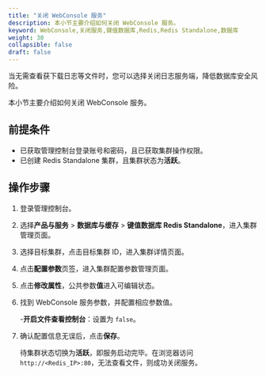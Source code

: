 ```yaml
---
title: "关闭 WebConsole 服务"
description: 本小节主要介绍如何关闭 WebConsole 服务。 
keyword: WebConsole,关闭服务,键值数据库,Redis,Redis Standalone,数据库
weight: 30
collapsible: false
draft: false
---
```



当无需查看获下载日志等文件时，您可以选择关闭日志服务端，降低数据库安全风险。

本小节主要介绍如何关闭 WebConsole 服务。

## 前提条件

- 已获取管理控制台登录账号和密码，且已获取集群操作权限。
- 已创建 Redis Standalone 集群，且集群状态为**活跃**。

## 操作步骤

1. 登录管理控制台。
2. 选择**产品与服务** > **数据库与缓存** > **键值数据库 Redis Standalone**，进入集群管理页面。
3. 选择目标集群，点击目标集群 ID，进入集群详情页面。
4. 点击**配置参数**页签，进入集群配置参数管理页面。
5. 点击**修改属性**，公共参数**值**进入可编辑状态。
6. 找到 WebConsole 服务参数，并配置相应参数值。

   -**开启文件查看控制台**：设置为 `false`。

7. 确认配置信息无误后，点击**保存**。

   待集群状态切换为**活跃**，即服务启动完毕。在浏览器访问 `http://<Redis_IP>:80`，无法查看文件，则成功关闭服务。
